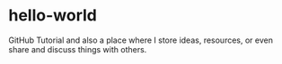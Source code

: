 # hello-world
GitHub Tutorial and also a place where I store ideas, resources, or even share and discuss things with others.
